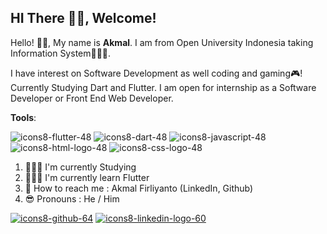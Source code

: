 ## HI There 👋🏻, Welcome!

Hello! 👋🏻, My name is **Akmal**. I am from Open University Indonesia taking Information System👩🏾‍💻.

I have interest on Software Development as well coding and gaming🎮! Currently Studying Dart and Flutter.
I am open for internship as a Software Developer or Front End Web Developer.

**Tools**:

![icons8-flutter-48](https://github.com/AkmalFirliyanto/Akmalfy/assets/49311462/1b1e072a-95e2-4093-af37-504c36967f6d) ![icons8-dart-48](https://github.com/AkmalFirliyanto/Akmalfy/assets/49311462/53f9e002-7f9f-408b-83f0-5c605af699a1) ![icons8-javascript-48](https://github.com/AkmalFirliyanto/Akmalfy/assets/49311462/041d5729-accd-4dd2-8414-3cea77620b34) ![icons8-html-logo-48](https://github.com/AkmalFirliyanto/Akmalfy/assets/49311462/fc3ae49d-f537-415d-98fc-353acf8692ae) ![icons8-css-logo-48](https://github.com/AkmalFirliyanto/Akmalfy/assets/49311462/00af6b4c-2811-4f3f-94bb-8b2cbcce30a0)

1. 👨🏼‍🎓 I'm currently Studying
2. 👨🏼‍💻 I'm currently learn Flutter
3. 📧 How to reach me : Akmal Firliyanto (LinkedIn, Github)
4. 😎 Pronouns : He / Him


[![icons8-github-64](https://github.com/AkmalFirliyanto/Akmalfy/assets/49311462/934fcf7c-1e37-4461-ab00-73fd6e15ef47)](https://github.com/AkmalFirliyanto) [![icons8-linkedin-logo-60](https://github.com/AkmalFirliyanto/Akmalfy/assets/49311462/7fb5ed93-ee7f-47e0-9a23-df9bb429dd4c)
](https://www.linkedin.com/in/akmal-firliyanto-2a299b217)



